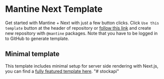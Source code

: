 # Mantine Next Template

Get started with Mantine + Next with just a few button clicks.
Click `Use this template` button at the header of repository or [follow this link](https://github.com/mantinedev/mantine-minimal-next-template/generate) and create new repository with `@mantine` packages. Note that you have to be logged in to GitHub to generate template.

## Minimal template

This template includes minimal setup for server side rendering with Next.js, you can find a [fully featured template here](https://github.com/mantinedev/mantine-next-template).
"# stockapi" 
